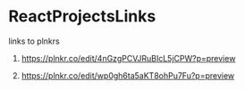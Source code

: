 # ReactProjectsLinks
links to plnkrs


1) https://plnkr.co/edit/4nGzgPCVJRuBIcL5jCPW?p=preview

2) https://plnkr.co/edit/wp0gh6ta5aKT8ohPu7Fu?p=preview